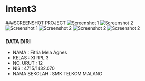 # Intent3

###SCREENSHOT PROJECT
![Screenshot 1](https://github.com/FitriaMelaAgnes/Intent3/blob/master/intent%203.png)
![Screenshot 2](https://github.com/FitriaMelaAgnes/Intent3/blob/master/intent%203a.png)
![Screenshot 1](https://github.com/FitriaMelaAgnes/Intent3/blob/master/intent%203b.png)
![Screenshot 2](https://github.com/FitriaMelaAgnes/Intent3/blob/master/intent%203c.png)
![Screenshot 2](https://github.com/FitriaMelaAgnes/Intent3/blob/master/intent%203d.png)
![Screenshot 2](https://github.com/FitriaMelaAgnes/Intent3/blob/master/intent%203e.png)
<br>


### DATA DIRI
- NAMA          : Fitria Mela Agnes
- KELAS         : XI RPL 3
- NO. URUT      : 12
- NIS           : 4715/1432.070
- NAMA SEKOLAH  : SMK TELKOM MALANG
